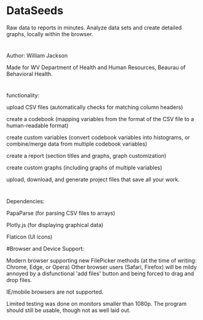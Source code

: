 # DataSeeds
Raw data to reports in minutes. Analyze data sets and create detailed graphs, locally within the browser.

#
Author: William Jackson

Made for WV Department of Health and Human Resources, Beaurau of Behavioral Health.

#
functionality:

upload CSV files (automatically checks for matching column headers)

create a codebook (mapping variables from the format of the CSV file to a human-readable format)

create custom variables (convert codebook variables into histograms, or combine/merge data from multiple codebook variables)

create a report (section titles and graphs, graph customization)

create custom graphs (including graphs of multiple variables)

upload, download, and generate project files that save all your work.

#
Dependencies:

PapaParse (for parsing CSV files to arrays)

Plotly.js (for displaying graphical data)

Flaticon (UI icons)

#Browser and Device Support:

Modern browser supporting new FilePicker methods (at the time of writing: Chrome, Edge, or Opera)
Other browser users (Safari, Firefox) will be mildy annoyed by a disfunctional 'add files' button and being forced to drag and drop files.

IE/mobile browsers are not supported.

Limited testing was done on monitors smaller than 1080p. The program should still be usable, though not as well laid out.
